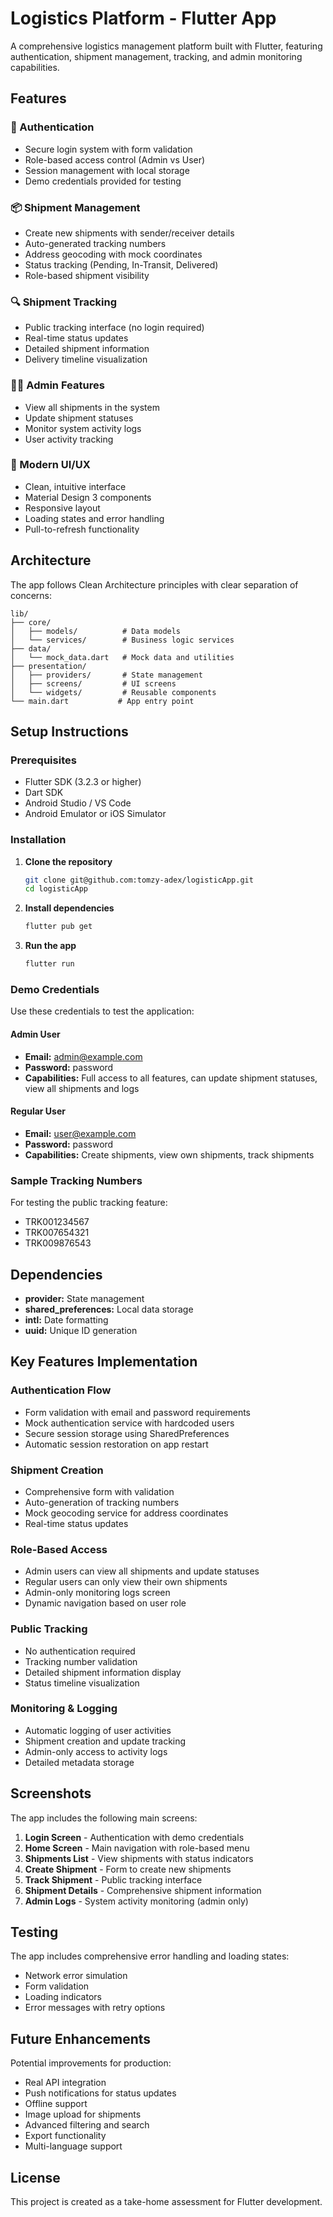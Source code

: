 # Logistics Platform - Flutter App

A comprehensive logistics management platform built with Flutter, featuring authentication, shipment management, tracking, and admin monitoring capabilities.

## Features

### 🔐 Authentication
- Secure login system with form validation
- Role-based access control (Admin vs User)
- Session management with local storage
- Demo credentials provided for testing

### 📦 Shipment Management
- Create new shipments with sender/receiver details
- Auto-generated tracking numbers
- Address geocoding with mock coordinates
- Status tracking (Pending, In-Transit, Delivered)
- Role-based shipment visibility

### 🔍 Shipment Tracking
- Public tracking interface (no login required)
- Real-time status updates
- Detailed shipment information
- Delivery timeline visualization

### 👨‍💼 Admin Features
- View all shipments in the system
- Update shipment statuses
- Monitor system activity logs
- User activity tracking

### 📱 Modern UI/UX
- Clean, intuitive interface
- Material Design 3 components
- Responsive layout
- Loading states and error handling
- Pull-to-refresh functionality

## Architecture

The app follows Clean Architecture principles with clear separation of concerns:

```
lib/
├── core/
│   ├── models/          # Data models
│   └── services/        # Business logic services
├── data/
│   └── mock_data.dart   # Mock data and utilities
├── presentation/
│   ├── providers/       # State management
│   ├── screens/         # UI screens
│   └── widgets/         # Reusable components
└── main.dart           # App entry point
```

## Setup Instructions

### Prerequisites
- Flutter SDK (3.2.3 or higher)
- Dart SDK
- Android Studio / VS Code
- Android Emulator or iOS Simulator

### Installation

1. **Clone the repository**
   ```bash
   git clone git@github.com:tomzy-adex/logisticApp.git
   cd logisticApp
   ```

2. **Install dependencies**
   ```bash
   flutter pub get
   ```

3. **Run the app**
   ```bash
   flutter run
   ```

### Demo Credentials

Use these credentials to test the application:

#### Admin User
- **Email:** admin@example.com
- **Password:** password
- **Capabilities:** Full access to all features, can update shipment statuses, view all shipments and logs

#### Regular User
- **Email:** user@example.com
- **Password:** password
- **Capabilities:** Create shipments, view own shipments, track shipments

### Sample Tracking Numbers

For testing the public tracking feature:
- TRK001234567
- TRK007654321
- TRK009876543

## Dependencies

- **provider:** State management
- **shared_preferences:** Local data storage
- **intl:** Date formatting
- **uuid:** Unique ID generation

## Key Features Implementation

### Authentication Flow
- Form validation with email and password requirements
- Mock authentication service with hardcoded users
- Secure session storage using SharedPreferences
- Automatic session restoration on app restart

### Shipment Creation
- Comprehensive form with validation
- Auto-generation of tracking numbers
- Mock geocoding service for address coordinates
- Real-time status updates

### Role-Based Access
- Admin users can view all shipments and update statuses
- Regular users can only view their own shipments
- Admin-only monitoring logs screen
- Dynamic navigation based on user role

### Public Tracking
- No authentication required
- Tracking number validation
- Detailed shipment information display
- Status timeline visualization

### Monitoring & Logging
- Automatic logging of user activities
- Shipment creation and update tracking
- Admin-only access to activity logs
- Detailed metadata storage

## Screenshots

The app includes the following main screens:
1. **Login Screen** - Authentication with demo credentials
2. **Home Screen** - Main navigation with role-based menu
3. **Shipments List** - View shipments with status indicators
4. **Create Shipment** - Form to create new shipments
5. **Track Shipment** - Public tracking interface
6. **Shipment Details** - Comprehensive shipment information
7. **Admin Logs** - System activity monitoring (admin only)

## Testing

The app includes comprehensive error handling and loading states:
- Network error simulation
- Form validation
- Loading indicators
- Error messages with retry options

## Future Enhancements

Potential improvements for production:
- Real API integration
- Push notifications for status updates
- Offline support
- Image upload for shipments
- Advanced filtering and search
- Export functionality
- Multi-language support

## License

This project is created as a take-home assessment for Flutter development. 